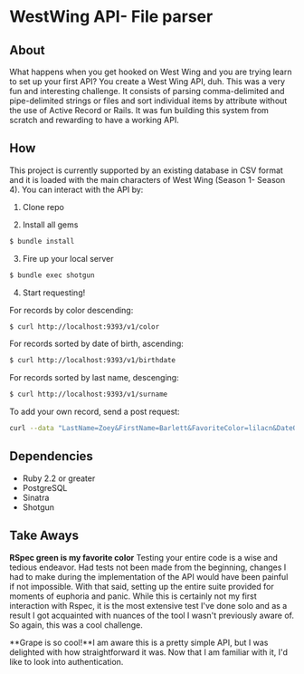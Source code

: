# WestWing API- File parser

## About
What happens when you get hooked on West Wing and you are trying learn to set up your first API? You create a West Wing API, duh. 
This was a very fun and interesting challenge. It consists of parsing comma-delimited and pipe-delimited strings or files and sort individual items by attribute without the use of Active Record or Rails. It was fun building this system from scratch and rewarding to have a working API.

## How
This project is currently supported by an existing database in CSV format and it is loaded with the main characters of West Wing (Season 1- Season 4). You can interact with the API by:

1. Clone repo

2. Install all gems
``` bash
$ bundle install
```
3. Fire up your local server
```bash
$ bundle exec shotgun
```

4. Start requesting!

For records by color descending:
```bash
$ curl http://localhost:9393/v1/color
```
For records sorted by date of birth, ascending:
```bash
$ curl http://localhost:9393/v1/birthdate
```
For records sorted by last name, descenging:
```bash
$ curl http://localhost:9393/v1/surname
```
To add your own record, send a post request:
```bash
curl --data "LastName=Zoey&FirstName=Barlett&FavoriteColor=lilacn&DateOfBirth=1980-02-20" http://localhost:9393/v1
```

## Dependencies
* Ruby 2.2 or greater
* PostgreSQL
* Sinatra
* Shotgun

## Take Aways
**RSpec green is my favorite color** Testing your entire code is a wise and tedious endeavor. Had tests not been made from the beginning, changes I had to make during the implementation of the API would have been painful if not impossible. With that said, setting up the entire suite provided for moments of euphoria and panic. While this is certainly not my first interaction with Rspec, it is the most extensive test I've done solo and as a result I got acquainted with nuances of the tool I wasn't previously aware of. So again, this was a cool challenge. 

**Grape is so cool!**I am aware this is a pretty simple API, but I was delighted with how straightforward it was. Now that I am familiar with it, I'd like to look into authentication.
